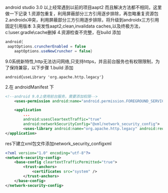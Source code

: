 android studio 3.0 以上经常遇到以前的项目aapt2 而且解决方法都不相同，这里做一下记录
1.资源包重复，利用屏蔽部分三方引用逐步排除，再忽略重复资源包
2.androidx冲突，利用屏蔽部分三方引用逐步排除，将升级到androidx三方引用固定引用版本
3.突发性aapt2,clean,invalidata caches,以及终极方法，c:\user\.gradle\cache删掉
4.资源检查不完整，在build 添加
```JAVA
android{
 aaptOptions.cruncherEnabled = false
    aaptOptions.useNewCruncher = false}
```
9.0系统新特性,http无法访问网络,只支持https，并且前台服务也有权限限制，为了保持兼容，以下步骤
1.build 添加 
```GRADLE
android{useLibrary 'org.apache.http.legacy'}
```
2.在 androidManifest 下
```XML
<!--android 9.0上使用前台服务，需要添加权限-->
    <uses-permission android:name="android.permission.FOREGROUND_SERVICE" />

    <application
        ...
        android:usesCleartextTraffic="true"
        android:networkSecurityConfig="@xml/network_security_config">
        <uses-library android:name="org.apache.http.legacy" android:required="false" />
</application>
```
res下建立xml包文件添加network_security_configxml
```XML
<?xml version="1.0" encoding="utf-8"?>
<network-security-config>
    <base-config cleartextTrafficPermitted="true">
        <trust-anchors>
            <certificates src="system" />
        </trust-anchors>
    </base-config>
</network-security-config>
```

